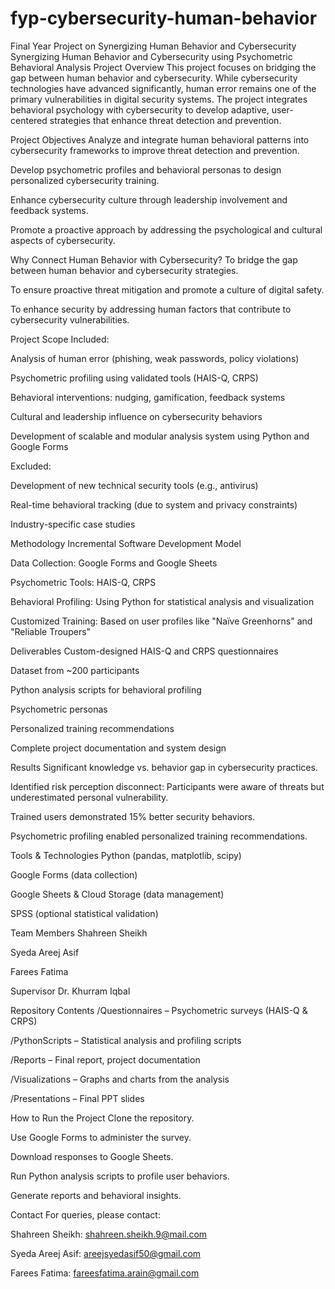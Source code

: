 # fyp-cybersecurity-human-behavior
Final Year Project on Synergizing Human Behavior and Cybersecurity
Synergizing Human Behavior and Cybersecurity using Psychometric Behavioral Analysis
Project Overview
This project focuses on bridging the gap between human behavior and cybersecurity. While cybersecurity technologies have advanced significantly, human error remains one of the primary vulnerabilities in digital security systems. The project integrates behavioral psychology with cybersecurity to develop adaptive, user-centered strategies that enhance threat detection and prevention.

Project Objectives
Analyze and integrate human behavioral patterns into cybersecurity frameworks to improve threat detection and prevention.

Develop psychometric profiles and behavioral personas to design personalized cybersecurity training.

Enhance cybersecurity culture through leadership involvement and feedback systems.

Promote a proactive approach by addressing the psychological and cultural aspects of cybersecurity.

Why Connect Human Behavior with Cybersecurity?
To bridge the gap between human behavior and cybersecurity strategies.

To ensure proactive threat mitigation and promote a culture of digital safety.

To enhance security by addressing human factors that contribute to cybersecurity vulnerabilities.

Project Scope
Included:

Analysis of human error (phishing, weak passwords, policy violations)

Psychometric profiling using validated tools (HAIS-Q, CRPS)

Behavioral interventions: nudging, gamification, feedback systems

Cultural and leadership influence on cybersecurity behaviors

Development of scalable and modular analysis system using Python and Google Forms

Excluded:

Development of new technical security tools (e.g., antivirus)

Real-time behavioral tracking (due to system and privacy constraints)

Industry-specific case studies

Methodology
Incremental Software Development Model

Data Collection: Google Forms and Google Sheets

Psychometric Tools: HAIS-Q, CRPS

Behavioral Profiling: Using Python for statistical analysis and visualization

Customized Training: Based on user profiles like "Naïve Greenhorns" and "Reliable Troupers"

Deliverables
Custom-designed HAIS-Q and CRPS questionnaires

Dataset from ~200 participants

Python analysis scripts for behavioral profiling

Psychometric personas

Personalized training recommendations

Complete project documentation and system design

Results
Significant knowledge vs. behavior gap in cybersecurity practices.

Identified risk perception disconnect: Participants were aware of threats but underestimated personal vulnerability.

Trained users demonstrated 15% better security behaviors.

Psychometric profiling enabled personalized training recommendations.

Tools & Technologies
Python (pandas, matplotlib, scipy)

Google Forms (data collection)

Google Sheets & Cloud Storage (data management)

SPSS (optional statistical validation)

Team Members
Shahreen Sheikh

Syeda Areej Asif

Farees Fatima

Supervisor
Dr. Khurram Iqbal

Repository Contents
/Questionnaires – Psychometric surveys (HAIS-Q & CRPS)

/PythonScripts – Statistical analysis and profiling scripts

/Reports – Final report, project documentation

/Visualizations – Graphs and charts from the analysis

/Presentations – Final PPT slides

How to Run the Project
Clone the repository.

Use Google Forms to administer the survey.

Download responses to Google Sheets.

Run Python analysis scripts to profile user behaviors.

Generate reports and behavioral insights.

Contact
For queries, please contact:

Shahreen Sheikh: shahreen.sheikh.9@mail.com

Syeda Areej Asif: areejsyedasif50@gmail.com

Farees Fatima: fareesfatima.arain@gmail.com


